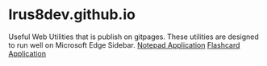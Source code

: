 # Irus8dev.github.io
Useful Web Utilities that is publish on gitpages. These utilities are designed to run well on Microsoft Edge Sidebar.
[Notepad Application](https://irus8dev.github.io/TextEditor/)
[Flashcard Application](https://irus8dev.github.io/FlashCard/)



